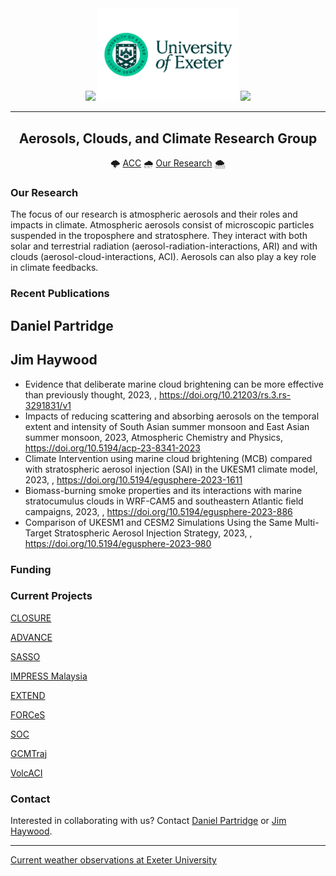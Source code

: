 <!-- ####################################################################### -->
<!-- ------------------------------- HEADING ------------------------------- -->
<!-- _______________________________________________________________________ -->

<div id="header" align="center">
  <img src="https://media.giphy.com/media/fxa8UyRChmyT2wi5KA/giphy.gif" width="150"/>
  <img src="https://github.com/UoE-ACC/.github/blob/main/sources/img/Uni_Landscape_Pos_Lrg.png" width="225"/>
  <img src="https://media.giphy.com/media/fxa8UyRChmyT2wi5KA/giphy.gif" width="150"/>

---
## Aerosols, Clouds, and Climate Research Group
:cloud_with_lightning: [ACC](https://mathematics.exeter.ac.uk/aerosol-clouds/)
:cloud_with_rain: [Our Research](https://mathematics.exeter.ac.uk/aerosol-clouds/research/)
:cloud_with_snow:

</div>

<!-- ####################################################################### -->
<!-- -------------------------------- BODY --------------------------------- -->
<!-- _______________________________________________________________________ -->

### Our Research
The focus of our research is atmospheric aerosols and their roles and impacts in climate. Atmospheric aerosols consist of microscopic particles suspended in the troposphere and stratosphere. They interact with both solar and terrestrial radiation (aerosol-radiation-interactions, ARI) and with clouds (aerosol-cloud-interactions, ACI). Aerosols can also play a key role in climate feedbacks.

### Recent Publications
## Daniel Partridge
<!-- DO NOT MODIFY THESE COMMENT STRINGS, USED AUTO REPLACE IN write_profiles.py -->
<!-- >>> REPLACE STRING : PARTRIDGE PUBLICATION LIST >>> -->
<!-- DO NOT MODIFY THESE COMMENT STRINGS, USED AUTO REPLACE IN write_profiles.py -->

## Jim Haywood
<!-- DO NOT MODIFY THESE COMMENT STRINGS, USED AUTO REPLACE IN write_profiles.py -->
 - Evidence that deliberate marine cloud brightening can be more effective than previously thought, 2023, , https://doi.org/10.21203/rs.3.rs-3291831/v1
 - Impacts of reducing scattering and absorbing aerosols on the temporal extent and intensity of South Asian summer monsoon and East Asian summer monsoon, 2023, Atmospheric Chemistry and Physics, https://doi.org/10.5194/acp-23-8341-2023
 - Climate Intervention using marine cloud brightening (MCB) compared with stratospheric aerosol injection (SAI) in the UKESM1 climate model, 2023, , https://doi.org/10.5194/egusphere-2023-1611
 - Biomass-burning smoke properties and its interactions with marine stratocumulus clouds in WRF-CAM5 and southeastern Atlantic field campaigns, 2023, , https://doi.org/10.5194/egusphere-2023-886
 - Comparison of UKESM1 and CESM2 Simulations Using the Same Multi-Target Stratospheric Aerosol Injection Strategy, 2023, , https://doi.org/10.5194/egusphere-2023-980
<!-- DO NOT MODIFY THESE COMMENT STRINGS, USED AUTO REPLACE IN write_profiles.py -->


### Funding

### Current Projects


[CLOSURE](https://mathematics.exeter.ac.uk/aerosol-clouds/research/#closure)

[ADVANCE](https://mathematics.exeter.ac.uk/aerosol-clouds/research/#advance)

[SASSO](https://mathematics.exeter.ac.uk/aerosol-clouds/research/#sasso)

[IMPRESS Malaysia](https://mathematics.exeter.ac.uk/aerosol-clouds/research/#impress)

[EXTEND](https://mathematics.exeter.ac.uk/aerosol-clouds/research/#extend)

[FORCeS](https://mathematics.exeter.ac.uk/aerosol-clouds/research/#forces)

[SOC](https://mathematics.exeter.ac.uk/aerosol-clouds/research/#soc)

[GCMTraj](https://mathematics.exeter.ac.uk/aerosol-clouds/research/#gcmtraj)

[VolcACI](https://mathematics.exeter.ac.uk/aerosol-clouds/research/#volcaci)

### Contact
Interested in collaborating with us? Contact [Daniel Partridge](https://mathematics.exeter.ac.uk/staff/dp410) or [Jim Haywood](https://mathematics.exeter.ac.uk/staff/jmh232).

---

[Current weather observations at Exeter University](https://empslocal.ex.ac.uk/uoeweather/graphs/)